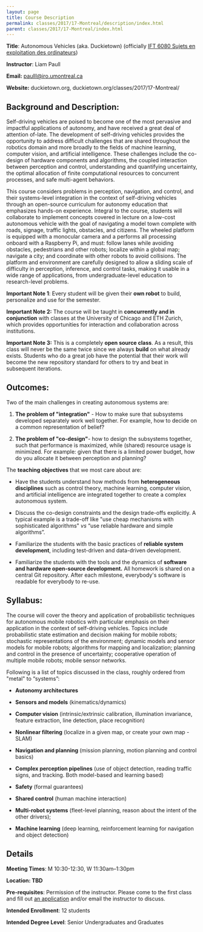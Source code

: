 ```yaml
---
layout: page
title: Course Description
permalink: classes/2017/17-Montreal/description/index.html
parent: classes/2017/17-Montreal/index.html
---
```


**Title**: Autonomous Vehicles (aka. Duckietown) (officially [IFT 6080 Sujets en exploitation des ordinateurs](https://admission.umontreal.ca/cours-et-horaires/cours/IFT-6080/))

**Instructor**: Liam Paull

**Email:** paulll@iro.umontreal.ca

**Website:** duckietown.org, duckietown.org/classes/2017/17-Montreal/ 

## Background and Description:

Self-driving vehicles are poised to become one of the most pervasive and impactful applications of autonomy, and have received a great deal of attention of-late. The development of self-driving vehicles provides the opportunity to address difficult challenges that are shared throughout the robotics domain and more broadly to the fields of machine learning, computer vision, and artificial intelligence. These challenges include the co-design of hardware components and algorithms, the coupled interaction between perception and control, understanding and quantifying uncertainty, the optimal allocation of finite computational resources to concurrent processes, and safe multi-agent behaviors.

This course considers problems in perception, navigation, and control, and their systems-level integration in the context of self-driving vehicles through an open-source curriculum for autonomy education that emphasizes hands-on experience. Integral to the course, students will collaborate to implement concepts covered in lecture on a low-cost autonomous vehicle with the goal of navigating a model town complete with roads, signage, traffic lights, obstacles, and citizens. The wheeled platform is equipped with a monocular camera and a  performs all processing onboard with a Raspberry Pi, and must: follow lanes while avoiding obstacles, pedestrians and other robots; localize within a global map; navigate a city; and coordinate with other robots to avoid collisions. The platform and environment are carefully designed to allow a sliding scale of difficulty in perception, inference, and control tasks, making it usable in a wide range of applications, from undergraduate-level education to research-level problems. 

**Important Note 1**: Every student will be given their **own robot** to build, personalize and use for the semester.

**Important Note 2:** The course will be taught in **concurrently and in conjunction** with classes at the University of Chicago and ETH Zurich, which provides opportunities for interaction and collaboration across institutions.

**Important Note 3:**  This is a completely **open source class**. As a result, this class will never be the same twice since we always **build** on what already exists. Students who do a great job have the potential that their work will become the new repository standard for others to try and beat in subsequent iterations.

## Outcomes:

Two of the main challenges in creating autonomous systems are:

1. **The problem of "integration"** - How to make sure that subsystems developed separately work well together. For example, how to decide on a common representation of belief? 

2. **The problem of "co-design"**- how to design the subsystems together, such that performance is maximized, while (shared) resource usage is minimized. For example: given that there is a limited power budget, how do you allocate it between perception and planning?

The **teaching objectives** that we most care about are:

* Have the students understand how methods from **heterogeneous disciplines** such as control theory, machine learning, computer vision, and artificial intelligence are integrated together to create a complex autonomous system.

* Discuss the co-design constraints and the design trade-offs explicitly. A typical example is a trade-off like "use cheap mechanisms with sophisticated algorithms" *vs* “use reliable hardware and simple algorithms”.

* Familiarize the students with the basic practices of **reliable system development**, including test-driven and data-driven development.

* Familiarize the students with the tools and the dynamics of **software and hardware open-source development.** All homework is shared on a central Git repository. After each milestone, everybody's software is readable for everybody to re-use.

## Syllabus:

The course will cover the theory and application of probabilistic techniques for autonomous mobile robotics with particular emphasis on their application in the context of self-driving vehicles. Topics include probabilistic state estimation and decision making for mobile robots; stochastic representations of the environment; dynamic models and sensor models for mobile robots; algorithms for mapping and localization; planning and control in the presence of uncertainty; cooperative operation of multiple mobile robots; mobile sensor networks.

Following is a list of topics discussed in the class, roughly ordered from "metal" to “systems”:

* **Autonomy architectures**

* **Sensors and models** (kinematics/dynamics)

* **Computer vision**  (intrinsic/extrinsic calibration, illumination invariance, feature extraction, line detection, place recognition)

* **Nonlinear filtering** (localize in a given map, or create your own map - SLAM)

* **Navigation and planning** (mission planning, motion planning and control basics)

* **Complex perception pipelines** (use of object detection, reading traffic signs, and tracking. Both model-based and learning based)

* **Safety**  (formal guarantees)

* **Shared control** (human machine interaction)

* **Multi-robot systems** (fleet-level planning, reason about the intent of the other drivers);

* **Machine learning** (deep learning, reinforcement learning  for navigation and object detection)

## Details

**Meeting Times**: M 10:30-12:30, W 11:30am–1:30pm

**Location: TBD**

**Pre-requisites**: Permission of the instructor. Please come to the first class and fill out [an application][form] and/or email the instructor to discuss.

[form]: https://goo.gl/forms/Aqh1EY4B2AlENvLr2

**Intended Enrollment**: 12 students

**Intended Degree Level**: Senior Undergraduates and Graduates

